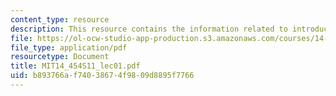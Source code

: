 ```yaml
---
content_type: resource
description: This resource contains the information related to introduction of macroeconomics.
file: https://ol-ocw-studio-app-production.s3.amazonaws.com/courses/14-454-economic-crises-spring-2011/b893766af74038674f9809d8895f7766_MIT14_454S11_lec01.pdf
file_type: application/pdf
resourcetype: Document
title: MIT14_454S11_lec01.pdf
uid: b893766a-f740-3867-4f98-09d8895f7766
---
```

